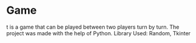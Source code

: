 # Game
t is a game that can be played between two players turn by turn. The project was made with the help of Python.
Library Used: Random, Tkinter
